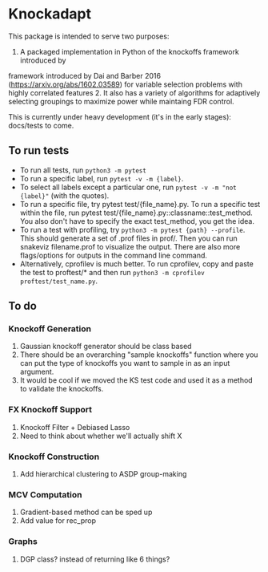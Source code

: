 # Knockadapt

This package is intended to serve two purposes:
1. A packaged implementation in Python of the knockoffs framework
introduced by  

framework introduced by Dai and Barber 2016 (https://arxiv.org/abs/1602.03589) for variable selection problems with highly correlated features
2. It also has a variety of algorithms for adaptively selecting groupings to maximize power while maintaing FDR control.

This is currently under heavy development (it's in the early stages): docs/tests to come.

## To run tests

- To run all tests, run ``python3 -m pytest`` 
- To run a specific label, run ``pytest -v -m {label}``.
- To select all labels except a particular one, run ``pytest -v -m "not {label}"`` (with the quotes).
- To run a specific file, try pytest test/{file_name}.py. To run a specific test within the file, run pytest test/{file_name}.py::classname::test_method. You also don't have to specify
the exact test_method, you get the idea.
- To run a test with profiling, try ``python3 -m pytest {path} --profile``. This should generate a set of .prof files in prof/. Then you can run snakeviz filename.prof to visualize the output.
There are also more flags/options for outputs in the command line command.
- Alternatively, cprofilev is much better.
To run cprofilev, copy and paste the test to proftest/* and then run 
``python3 -m cprofilev proftest/test_name.py``.


## To do

### Knockoff Generation

1. Gaussian knockoff generator should be class based
2. There should be an overarching "sample knockoffs"
function where you can put the type of knockoffs
you want to sample in as an input argument.
3. It would be cool if we moved the KS test code and used
it as a method to validate the knockoffs.

### FX Knockoff Support

1. Knockoff Filter + Debiased Lasso
2. Need to think about whether we'll actually shift X

### Knockoff Construction

1. Add hierarchical clustering to ASDP group-making

### MCV Computation

1. Gradient-based method can be sped up
2. Add value for rec_prop

### Graphs

1. DGP class? instead of returning like 6 things?